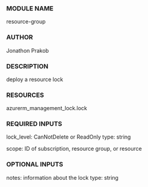 ### MODULE NAME
resource-group

### AUTHOR
Jonathon Prakob

### DESCRIPTION
deploy a resource lock

### RESOURCES
azurerm_management_lock.lock

### REQUIRED INPUTS
lock_level: CanNotDelete or ReadOnly
    type: string

scope: ID of subscription, resource group, or resource

### OPTIONAL INPUTS
notes: information about the lock
    type: string





